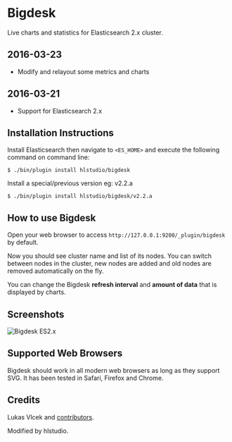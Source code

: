 # Bigdesk

Live charts and statistics for Elasticsearch 2.x cluster.

## 2016-03-23
- Modify and relayout some metrics and charts

## 2016-03-21
- Support for Elasticsearch 2.x

## Installation Instructions

Install Elasticsearch then navigate to `<ES_HOME>` and execute the following command on command line:

    $ ./bin/plugin install hlstudio/bigdesk

Install a special/previous version eg: v2.2.a

    $ ./bin/plugin install hlstudio/bigdesk/v2.2.a

## How to use Bigdesk

Open your web browser to access `http://127.0.0.1:9200/_plugin/bigdesk` by default.

Now you should see cluster name and list of its nodes. You can switch between nodes in the cluster, new nodes are added
and old nodes are removed automatically on the fly.

You can change the Bigdesk **refresh interval** and **amount of data** that is displayed by charts.


## Screenshots

![Bigdesk ES2.x](https://github.com/hlstudio/bigdesk/raw/master/bigdesk_es2.png)


## Supported Web Browsers

Bigdesk should work in all modern web browsers as long as they support SVG. It has been tested in Safari, Firefox and Chrome.

## Credits

Lukas Vlcek and [contributors](https://github.com/lukas-vlcek/bigdesk/contributors).

Modified by hlstudio.
